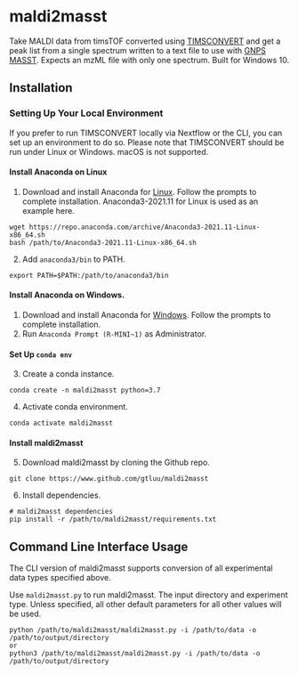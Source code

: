 # maldi2masst

Take MALDI data from timsTOF converted using [TIMSCONVERT](https://github.com/gtluu/timsconvert) and get a peak list from a single spectrum written to a text file to use with [GNPS MASST](https://masst.ucsd.edu/). Expects an mzML file with only one spectrum. Built for Windows 10.

## Installation

### Setting Up Your Local Environment

If you prefer to run TIMSCONVERT locally via Nextflow or the CLI, you can set up an environment to do so. Please note
that TIMSCONVERT should be run under Linux or Windows. macOS is not supported.

#### Install Anaconda on Linux

1. Download and install Anaconda for [Linux](https://repo.anaconda.com/archive/Anaconda3-2021.11-Linux-x86_64.sh). 
Follow the prompts to complete installation. Anaconda3-2021.11 for Linux is used as an example here.
```
wget https://repo.anaconda.com/archive/Anaconda3-2021.11-Linux-x86_64.sh
bash /path/to/Anaconda3-2021.11-Linux-x86_64.sh
```
2. Add ```anaconda3/bin``` to PATH.
```
export PATH=$PATH:/path/to/anaconda3/bin
```

#### Install Anaconda on Windows.

1. Download and install Anaconda for [Windows](https://repo.anaconda.com/archive/Anaconda3-2021.11-Windows-x86_64.exe). 
Follow the prompts to complete installation.
2. Run ```Anaconda Prompt (R-MINI~1)``` as Administrator.

#### Set Up ```conda env```

3. Create a conda instance.
```
conda create -n maldi2masst python=3.7
```
4. Activate conda environment.
```
conda activate maldi2masst
```

#### Install maldi2masst

5. Download maldi2masst by cloning the Github repo.
```
git clone https://www.github.com/gtluu/maldi2masst
```
6. Install dependencies.
```
# maldi2masst dependencies
pip install -r /path/to/maldi2masst/requirements.txt
```

## Command Line Interface Usage

The CLI version of maldi2masst supports conversion of all experimental data types specified above.

Use ```maldi2masst.py``` to run maldi2masst. The input directory and experiment type. Unless specified, all other 
default parameters for all other values will be used.
```
python /path/to/maldi2masst/maldi2masst.py -i /path/to/data -o /path/to/output/directory
or
python3 /path/to/maldi2masst/maldi2masst.py -i /path/to/data -o /path/to/output/directory
```
